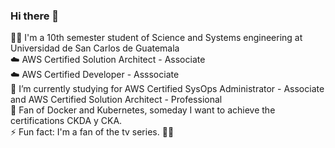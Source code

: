 ### Hi there 👋
:man_student: I'm a 10th semester student of Science and Systems engineering at Universidad de San Carlos de Guatemala  
:cloud: AWS Certified Solution Architect - Associate  
:cloud: AWS Certified Developer - Asssociate  
🌱 I’m currently studying for AWS Certified SysOps Administrator - Associate and AWS Certified Solution Architect - Professional  
:whale: Fan of Docker and Kubernetes, someday I want to achieve the certifications CKDA y CKA.  
⚡ Fun fact: I'm a fan of the tv series. :dragon_face::fire:

<!--
**Cristianncaste18/Cristianncaste18** is a ✨ _special_ ✨ repository because its `README.md` (this file) appears on your GitHub profile.

Here are some ideas to get you started:

- 🔭 I’m currently working on ...
- 🌱 I’m currently learning ...
- 👯 I’m looking to collaborate on ...
- 🤔 I’m looking for help with ...
- 💬 Ask me about ...
- 📫 How to reach me: ...
- 😄 Pronouns: ...
- ⚡ Fun fact: ...
-->
